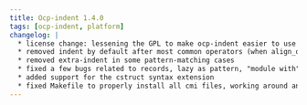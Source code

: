 ```yaml
---
title: Ocp-indent 1.4.0
tags: [ocp-indent, platform]
changelog: |
  * license change: lessening the GPL to make ocp-indent easier to use as a library
  * removed indent by default after most common operators (when align_ops is set)
  * removed extra-indent in some pattern-matching cases
  * fixed a few bugs related to records, lazy as pattern, "module with"
  * added support for the cstruct syntax extension
  * fixed Makefile to properly install all cmi files, working around an ocp-build bug
---
```


